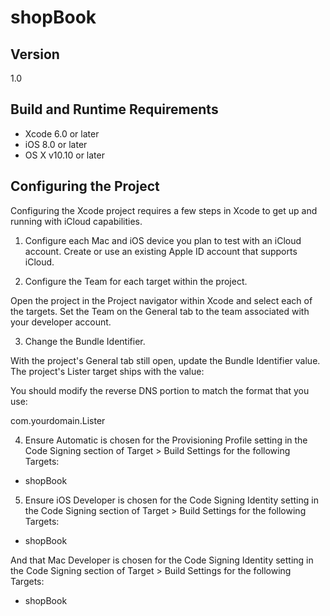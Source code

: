 # shopBook

## Version

1.0

## Build and Runtime Requirements
+ Xcode 6.0 or later
+ iOS 8.0 or later
+ OS X v10.10 or later

## Configuring the Project

Configuring the Xcode project requires a few steps in Xcode to get up and running with iCloud capabilities. 

1) Configure each Mac and iOS device you plan to test with an iCloud account. Create or use an existing Apple ID account that supports iCloud.

2) Configure the Team for each target within the project.

Open the project in the Project navigator within Xcode and select each of the targets. Set the Team on the General tab to the team associated with your developer account.

3) Change the Bundle Identifier.

With the project's General tab still open, update the Bundle Identifier value. The project's Lister target ships with the value:


You should modify the reverse DNS portion to match the format that you use:

com.yourdomain.Lister

4) Ensure Automatic is chosen for the Provisioning Profile setting in the Code Signing section of Target > Build Settings for the following Targets:

- shopBook

5) Ensure iOS Developer is chosen for the Code Signing Identity setting in the Code Signing section of Target > Build Settings for the following Targets:

- shopBook

And that Mac Developer is chosen for the Code Signing Identity setting in the Code Signing section of Target > Build Settings for the following Targets:

- shopBook



